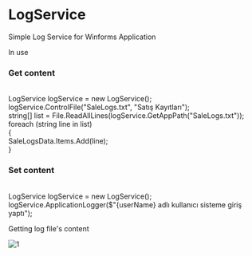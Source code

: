 # LogService
Simple Log Service for Winforms Application

In use

<h3>Get content</h3><br>
   LogService logService = new LogService();<br>
   logService.ControlFile("SaleLogs.txt", "Satış Kayıtları");<br>
   string[] list = File.ReadAllLines(logService.GetAppPath("SaleLogs.txt"));<br>
   foreach (string line in list)<br>
   {<br>
      SaleLogsData.Items.Add(line);<br>
   }<br>
   
<h3>Set content</h3><br>
    LogService logService = new LogService();<br>
    logService.ApplicationLogger($"{userName} adlı kullanıcı sisteme giriş yaptı");<br>

Getting log file's content

![1](https://user-images.githubusercontent.com/55652632/204342619-5d838b78-d371-4679-acc7-a000f91493f2.PNG)

